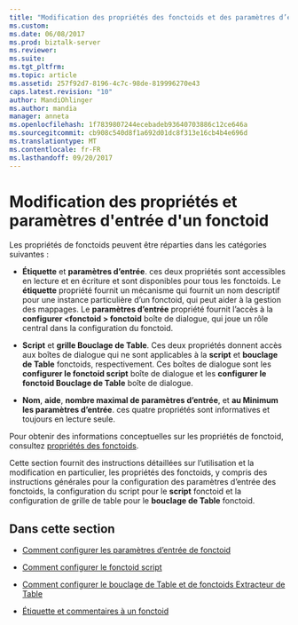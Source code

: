 ```yaml
---
title: "Modification des propriétés des fonctoids et des paramètres d’entrée | Documents Microsoft"
ms.custom: 
ms.date: 06/08/2017
ms.prod: biztalk-server
ms.reviewer: 
ms.suite: 
ms.tgt_pltfrm: 
ms.topic: article
ms.assetid: 257f92d7-8196-4c7c-98de-819996270e43
caps.latest.revision: "10"
author: MandiOhlinger
ms.author: mandia
manager: anneta
ms.openlocfilehash: 1f7839807244ecebadeb93640703886c12ce646a
ms.sourcegitcommit: cb908c540d8f1a692d01dc8f313e16cb4b4e696d
ms.translationtype: MT
ms.contentlocale: fr-FR
ms.lasthandoff: 09/20/2017
---
```

# <a name="editing-functoid-properties-and-input-parameters"></a>Modification des propriétés et paramètres d'entrée d'un fonctoid
Les propriétés de fonctoids peuvent être réparties dans les catégories suivantes :  
  
-   **Étiquette** et **paramètres d’entrée**. ces deux propriétés sont accessibles en lecture et en écriture et sont disponibles pour tous les fonctoids. Le **étiquette** propriété fournit un mécanisme qui fournit un nom descriptif pour une instance particulière d’un fonctoid, qui peut aider à la gestion des mappages. Le **paramètres d’entrée** propriété fournit l’accès à la **configurer \<fonctoid > fonctoid** boîte de dialogue, qui joue un rôle central dans la configuration du fonctoid.  
  
-   **Script** et **grille Bouclage de Table**. Ces deux propriétés donnent accès aux boîtes de dialogue qui ne sont applicables à la **script** et **bouclage de Table** fonctoids, respectivement. Ces boîtes de dialogue sont les **configurer le fonctoid script** boîte de dialogue et les **configurer le fonctoid Bouclage de Table** boîte de dialogue.  
  
-   **Nom**, **aide**, **nombre maximal de paramètres d’entrée**, et **au Minimum les paramètres d’entrée**. ces quatre propriétés sont informatives et toujours en lecture seule.  
  
 Pour obtenir des informations conceptuelles sur les propriétés de fonctoid, consultez [propriétés des fonctoids](../core/functoid-properties.md).  
  
 Cette section fournit des instructions détaillées sur l’utilisation et la modification en particulier, les propriétés des fonctoids, y compris des instructions générales pour la configuration des paramètres d’entrée des fonctoids, la configuration du script pour le **script**  fonctoid et la configuration de grille de table pour le **bouclage de Table** fonctoid.  
  
## <a name="in-this-section"></a>Dans cette section  
  
-   [Comment configurer les paramètres d’entrée de fonctoid](../core/how-to-configure-functoid-input-parameters.md)  
  
-   [Comment configurer le fonctoid script](../core/how-to-configure-the-scripting-functoid.md)  
  
-   [Comment configurer le bouclage de Table et de fonctoids Extracteur de Table](../core/how-to-configure-the-table-looping-and-table-extractor-functoids.md)  
  
-   [Étiquette et commentaires à un fonctoid](../core/how-to-label-and-comment-a-functoid.md)
